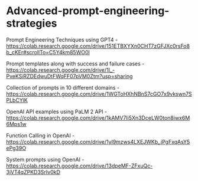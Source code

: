 # Advanced-prompt-engineering-strategies

Prompt Engineering Techniques using GPT4 - https://colab.research.google.com/drive/151ETBXYXn0CHT7zGFJXc0rsFo8b_cKEr#scrollTo=C5Y4km85WO0l

Prompt templates along with success and failure cases - https://colab.research.google.com/drive/1I_-PveKSiRZDEdwuDtFWqFF07pVM0Ztm?usp=sharing

Collection of prompts in 10 different domains - https://colab.research.google.com/drive/1WGToHXhNBnS7cGO7x9vkswn7SPLbCYlK

OpenAI API examples using PaLM 2 API - https://colab.research.google.com/drive/1kAMV7Ii5Xn3DceLW0ton8iwx6M6Mps1w

Function Calling in OpenAI - https://colab.research.google.com/drive/1yl9mzws4LXEJWKb_jPgFxqAsY5ePg39O


System prompts using OpenAI - https://colab.research.google.com/drive/13dpeMF-ZFxuQc-3jVT4qZPKD3SrIv0kD
